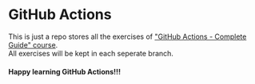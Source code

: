 # GitHub Actions
This is just a repo stores all the exercises of ["GitHub Actions - Complete Guide" course](https://www.udemy.com/course/github-actions-the-complete-guide/).<br/>
All exercises will be kept in each seperate branch.

#### Happy learning GitHub Actions!!!